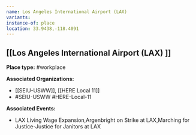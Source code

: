 ```yaml
---
name: Los Angeles International Airport (LAX)
variants: 
instance-of: place
location: 33.9438,-118.4091
---
```

## [[Los Angeles International Airport (LAX) ]]

**Place type:** #workplace

**Associated Organizations:** 
- [[SEIU-USWW]], [[HERE Local 11]]
- #SEIU-USWW
#HERE-Local-11

**Associated Events:** 
- LAX Living Wage Expansion,Argenbright on Strike at LAX,Marching for Justice-Justice for Janitors at LAX